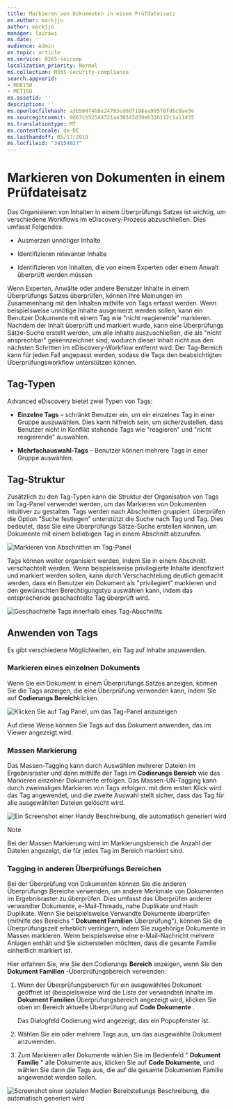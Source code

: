 ```yaml
---
title: Markieren von Dokumenten in einem Prüfdateisatz
ms.author: markjjo
author: markjjo
manager: laurawi
ms.date: ''
audience: Admin
ms.topic: article
ms.service: O365-seccomp
localization_priority: Normal
ms.collection: M365-security-compliance
search.appverid:
- MOE150
- MET150
ms.assetid: ''
description: ''
ms.openlocfilehash: a3b588f4b8e24783cd0d7198ea995f0fd6c8ae3e
ms.sourcegitcommit: 9d67cb52544321a430343d39eb336112c1a11d35
ms.translationtype: MT
ms.contentlocale: de-DE
ms.lasthandoff: 05/17/2019
ms.locfileid: "34154027"
---
```

# <a name="tag-documents-in-a-review-set"></a>Markieren von Dokumenten in einem Prüfdateisatz

Das Organisieren von Inhalten in einem Überprüfungs Satzes ist wichtig, um verschiedene Workflows im eDiscovery-Prozess abzuschließen. Dies umfasst Folgendes:

-  Ausmerzen unnötiger Inhalte

- Identifizieren relevanter Inhalte
 
-  Identifizieren von Inhalten, die von einem Experten oder einem Anwalt überprüft werden müssen

Wenn Experten, Anwälte oder andere Benutzer Inhalte in einem Überprüfungs Satzes überprüfen, können Ihre Meinungen im Zusammenhang mit den Inhalten mithilfe von Tags erfasst werden. Wenn beispielsweise unnötige Inhalte ausgemerzt werden sollen, kann ein Benutzer Dokumente mit einem Tag wie "nicht reagierende" markieren. Nachdem der Inhalt überprüft und markiert wurde, kann eine Überprüfungs Sätze-Suche erstellt werden, um alle Inhalte auszuschließen, die als "nicht ansprechbar" gekennzeichnet sind, wodurch dieser Inhalt nicht aus den nächsten Schritten im eDiscovery-Workflow entfernt wird. Der Tag-Bereich kann für jeden Fall angepasst werden, sodass die Tags den beabsichtigten Überprüfungsworkflow unterstützen können.

## <a name="tag-types"></a>Tag-Typen

Advanced eDiscovery bietet zwei Typen von Tags:

- **Einzelne Tags** – schränkt Benutzer ein, um ein einzelnes Tag in einer Gruppe auszuwählen. Dies kann hilfreich sein, um sicherzustellen, dass Benutzer nicht in Konflikt stehende Tags wie "reagieren" und "nicht reagierende" auswählen. 

- **Mehrfachauswahl-Tags** – Benutzer können mehrere Tags in einer Gruppe auswählen.

## <a name="tag-structure"></a>Tag-Struktur

Zusätzlich zu den Tag-Typen kann die Struktur der Organisation von Tags im Tag-Panel verwendet werden, um das Markieren von Dokumenten intuitiver zu gestalten. Tags werden nach Abschnitten gruppiert. überprüfen die Option "Suche festlegen" unterstützt die Suche nach Tag und Tag. Dies bedeutet, dass Sie eine Überprüfungs Sätze-Suche erstellen können, um Dokumente mit einem beliebigen Tag in einem Abschnitt abzurufen.

![Markieren von Abschnitten im Tag-Panel](../media/Tagtypes.png)

Tags können weiter organisiert werden, indem Sie in einem Abschnitt verschachtelt werden. Wenn beispielsweise privilegierte Inhalte identifiziert und markiert werden sollen, kann durch Verschachtelung deutlich gemacht werden, dass ein Benutzer ein Dokument als "privilegiert" markieren und den gewünschten Berechtigungstyp auswählen kann, indem das entsprechende geschachtelte Tag überprüft wird.

![Geschachtelte Tags innerhalb eines Tag-Abschnitts](../media/Nestingtags.png)

## <a name="applying-tags"></a>Anwenden von Tags

Es gibt verschiedene Möglichkeiten, ein Tag auf Inhalte anzuwenden.

### <a name="tagging-a-single-document"></a>Markieren eines einzelnen Dokuments

Wenn Sie ein Dokument in einem Überprüfungs Satzes anzeigen, können Sie die Tags anzeigen, die eine Überprüfung verwenden kann, indem Sie auf **Codierungs Bereich**klicken.

![Klicken Sie auf Tag Panel, um das Tag-Panel anzuzeigen](../media/Singledoctag.png)

Auf diese Weise können Sie Tags auf das Dokument anwenden, das im Viewer angezeigt wird.

### <a name="bulk-tagging"></a>Massen Markierung

Das Massen-Tagging kann durch Auswählen mehrerer Dateien im Ergebnisraster und dann mithilfe der Tags im **Codierungs Bereich** wie das Markieren einzelner Dokumente erfolgen. Das Massen-UN-Tagging kann durch zweimaliges Markieren von Tags erfolgen. mit dem ersten Klick wird das Tag angewendet, und die zweite Auswahl stellt sicher, dass das Tag für alle ausgewählten Dateien gelöscht wird.

![Ein Screenshot einer Handy Beschreibung, die automatisch generiert wird](../media/Bulktag.png)

> [!NOTE]
> Bei der Massen Markierung wird im Markierungsbereich die Anzahl der Dateien angezeigt, die für jedes Tag im Bereich markiert sind.

### <a name="tagging-in-other-review-panels"></a>Tagging in anderen Überprüfungs Bereichen

Bei der Überprüfung von Dokumenten können Sie die anderen Überprüfungs Bereiche verwenden, um andere Merkmale von Dokumenten im Ergebnisraster zu überprüfen. Dies umfasst das Überprüfen anderer verwandter Dokumente, e-Mail-Threads, nahe Duplikate und Hash Duplikate. Wenn Sie beispielsweise Verwandte Dokumente überprüfen (mithilfe des Bereichs " **Dokument Familien** Überprüfung"), können Sie die Überprüfungszeit erheblich verringern, indem Sie zugehörige Dokumente in Massen markieren. Wenn beispielsweise eine e-Mail-Nachricht mehrere Anlagen enthält und Sie sicherstellen möchten, dass die gesamte Familie einheitlich markiert ist.

Hier erfahren Sie, wie Sie den Codierungs **Bereich** anzeigen, wenn Sie den **Dokument Familien** -Überprüfungsbereich verwenden:

1. Wenn der Überprüfungsbereich für ein ausgewähltes Dokument geöffnet ist (beispielsweise wird die Liste der verwandten Inhalte im **Dokument Familien** Überprüfungsbereich angezeigt wird, klicken Sie oben im Bereich aktuelle Überprüfung auf **Code Dokumente** .

   Das Dialogfeld Codierung wird angezeigt, das ein Popupfenster ist.

2. Wählen Sie ein oder mehrere Tags aus, um das ausgewählte Dokument anzuwenden. 

3. Zum Markieren aller Dokumente wählen Sie im Bedienfeld " **Dokument Familie** " alle Dokumente aus, klicken Sie auf **Code Dokumente**, und wählen Sie dann die Tags aus, die auf die gesamte Dokumenten Familie angewendet werden sollen.

![Screenshot einer sozialen Medien Bereitstellungs Beschreibung, die automatisch generiert wird](../media/Relatedtag.png)
